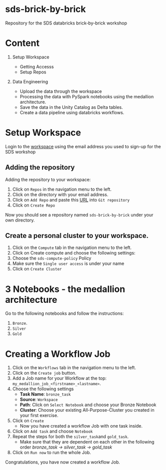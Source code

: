 # sds-brick-by-brick
Repository for the SDS databricks brick-by-brick workshop

# Content
1. Setup Workspace
    * Getting Accesss
    * Setup Repos

2. Data Engineering 
    * Upload the data through the workspace
    * Processing the data with PySpark notebooks using the medallion architecture.
    * Save the data in the Unity Catalog as Delta tables.
    * Create a data pipeline using databricks workflows.

# Setup Workspace
Login to the [workspace](https://adb-3967117302852551.11.azuredatabricks.net/?o=3967117302852551) using the email address you used to sign-up for the SDS workshop

## Adding the repository
Adding the repository to your workspace: 
1. Click on `Repos` in the navigation menu to the left.
2. Click on the directory with your email address.
3. Click on `Add Repo` and paste this [URL](https://github.com/d-one/sds-brick-by-brick) into `Git repository` 
4. Click on `Create Repo` 

Now you should see a repository named `sds-brick-by-brick` under your own directory.

## Create a personal cluster to your workspace.
1. Click on the `Compute` tab in the navigation menu to the left.
2. Click on Create compute and choose the following settings:
3. Choose the `sds-compute-policy` Policy
3. Make sure the `Single user access` is under your name
4. Click on `Create Cluster`

# 3 Notebooks - the medallion architecture
Go to the following notebooks and follow the instructions:
1. `Bronze`. 
2. `Silver` 
3. `Gold`

# Creating a Workflow Job
1. Click on the `Workflows` tab in the navigation menu to the left.
2. Click on the `Create job` button.
3. Add a Job name for your Workflow at the top: `my_medallion_job_<firstname>_<lastname>`.
3. Choose the following settings
   * **Task Name**: `bronze_task`
   * **Source**: `Workspace`
   * **Path**: Click on `Select Notebook` and choose your Bronze Notebook
   * **Cluster**: Choose your existing All-Purpose-Cluster you created in your first exercise. 
4. Click on `Create`
   * Now you have created a workflow Job with one task inside.
5. Click on `Add task` and choose `Notebook`
6. Repeat the steps for both the `silver_task`and `gold_task`. 
   * Make sure that they are dependent on each other in the following order *bronze_task -> silver_task -> gold_task*
7. Click on `Run now` to run the whole Job.

Congratulations, you have now created a workflow Job.


